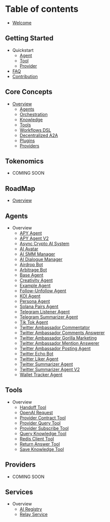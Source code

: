 # Table of contents

* [Welcome](README.md)

## Getting Started

* Quickstart
  * [Agent](getting-started/agent/quickstart.md)
  * [Tool](getting-started/tool/quickstart.md)
  * [Provider](getting-started/provider/quickstart.md)
* [FAQ](getting-started/faq.md)
* [Contribution](getting-started/contributing.md)

## Core Concepts

* [Overview](core-concepts/overview.md)
  * [Agents](core-concepts/agents.md)
  * [Orchestration](core-concepts/orchestration.md)
  * [Knowledge](core-concepts/knowledge.md)
  * [Tools](core-concepts/tools.md)
  * [Workflows DSL](core-concepts/workflows.md)
  * [Decentralized A2A](core-concepts/dA2A.md)
  * [Plugins](core-concepts/plugins.md)
  * [Providers](core-concepts/providers.md)

## Tokenomics

* COMING SOON

## RoadMap

* [Overview](core-concepts/roadmap.md)

## Agents

* Overview
  * [APY Agent](agents/ai_apy_pool_agent.md)
  * [APY Agent V2](agents/apy_agent.md)
  * [Async Crypto AI System](agents/ai_predicts_manager.md)
  * [AI Avatar](agents/ai_avatar.md)
  * [AI SMM Manager](agents/ai_smm_manager.md)
  * [AI Dialogue Manager](agents/dialogue_manager.md)
  * [Airdrop Bot](agents/airdrop_bot.md)
  * [Arbitrage Bot](agents/arbitrage_bot.md)
  * [Base Agent](agents/base_agent.md)
  * [Creativity Agent](agents/creativity_agent.md)
  * [Example Agent](agents/example-agent.md)
  * [Follow-Unfollow Agent](agents/follow_unfollow_bot.md)
  * [KOI Agent](agents/kol_agent.md)
  * [Persona Agent](agents/persona_agent.md)
  * [Solana Pairs Agent](agents/solana_new_pairs_agent.md)
  * [Telegram Listener Agent](agents/telegram_listener_agent.md)
  * [Telegram Summarizer Agent](agents/ai_dialogue_manager.md)
  * [Tik Tok Agent](agents/tik_tok_agent.md)
  * [Twitter Ambassador Commentator](agents/twitter_ambassador_commentator.md)
  * [Twitter Ambassador Comments Answerer](agents/twitter_ambassador_comments_answerer.md)
  * [Twitter Ambassador Gorilla Marketing](agents/twitter_ambassador_gorilla_marketing.md)
  * [Twitter Ambassador Mention Answerer](agents/twitter_ambassador_mention_answerer.md)
  * [Twitter Ambassador Posting Agent](agents/twitter_ambassador_posting_agent.md)
  * [Twitter Echo Bot](agents/twitter_echo_bot.md)
  * [Twitter Liker Agent](agents/twitter_liker_agent.md)
  * [Twitter Summarizer Agent](agents/ai_twitter_summary.md)
  * [Twitter Summarizer Agent V2](agents/twitter_summary_agent.md)
  * [Wallet Tracker Agent](agents/wallet_tracker_agent.md)

## Tools

* Overview
  * [Handoff Tool](tools/handoff_tool.md)
  * [OpenAI Request](tools/openai_request.md)
  * [Provider Contract Tool](tools/provider_contract_tool.md)
  * [Provider Query Tool](tools/provider_query_tool.md)
  * [Provider Subscribe Tool](tools/provider_subscribe_tool_async.md)
  * [Query Knowledge Tool](tools/query_knowledge_tool.md)
  * [Redis Client Tool](tools/redis_client.md)
  * [Return Answer Tool](tools/return_answer_tool.md)
  * [Save Knowledge Tool](tools/save-knowledge-tool.md)

## Providers

* COMING SOON

## Services

* Overview
  * [AI Registry](services/ai-registry/ai-registry.md)
  * [Relay Service](services/relay-service/relay.md)
